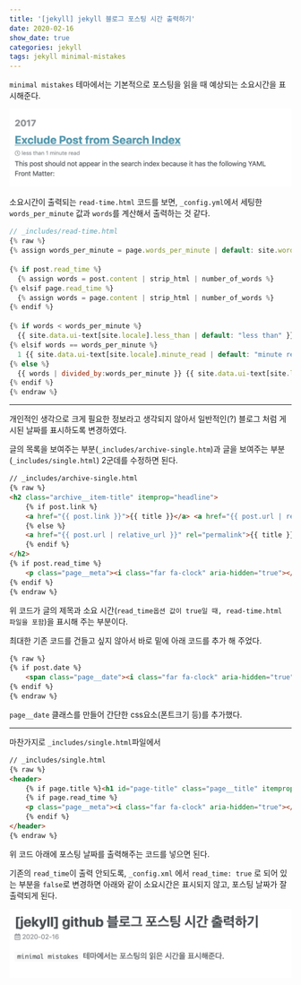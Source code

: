 ```yaml
---
title: '[jekyll] jekyll 블로그 포스팅 시간 출력하기'
date: 2020-02-16
show_date: true
categories: jekyll
tags: jekyll minimal-mistakes
---
```


`minimal mistakes` 테마에서는 기본적으로 포스팅을 읽을 때 예상되는 소요시간을 표시해준다.

![github_블로그_포스팅_시간_출력하기_01.png](/assets/img/blog_postdate_01.png)

소요시간이 출력되는 `read-time.html` 코드를 보면, `_config.yml`에서 세팅한 `words_per_minute` 값과 `words`를 계산해서 출력하는 것 같다.

``` javascript
// _includes/read-time.html
{% raw %}
{% assign words_per_minute = page.words_per_minute | default: site.words_per_minute | default: 200 %}

{% if post.read_time %}
  {% assign words = post.content | strip_html | number_of_words %}
{% elsif page.read_time %}
  {% assign words = page.content | strip_html | number_of_words %}
{% endif %}

{% if words < words_per_minute %}
  {{ site.data.ui-text[site.locale].less_than | default: "less than" }} 1 {{ site.data.ui-text[site.locale].minute_read | default: "minute read" }}
{% elsif words == words_per_minute %}
  1 {{ site.data.ui-text[site.locale].minute_read | default: "minute read" }}
{% else %}
  {{ words | divided_by:words_per_minute }} {{ site.data.ui-text[site.locale].minute_read | default: "minute read" }}
{% endif %}
{% endraw %}
```

---
개인적인 생각으로 크게 필요한 정보라고 생각되지 않아서 일반적인(?) 블로그 처럼 게시된 날짜를 표시하도록 변경하였다.

글의 목록을 보여주는 부분(`_includes/archive-single.htm`)과 글을 보여주는 부분(`_includes/single.html`) 2군데를 수정하면 된다.

``` html
// _includes/archive-single.html 
{% raw %}
<h2 class="archive__item-title" itemprop="headline">      
    {% if post.link %}
    <a href="{{ post.link }}">{{ title }}</a> <a href="{{ post.url | relative_url }}" rel="permalink"><i class="fas fa-link" aria-hidden="true" title="permalink"></i><span class="sr-only">Permalink</span></a>
    {% else %}
    <a href="{{ post.url | relative_url }}" rel="permalink">{{ title }}</a>
    {% endif %}
</h2>
{% if post.read_time %}
    <p class="page__meta"><i class="far fa-clock" aria-hidden="true"></i> {% include read-time.html %}</p>
{% endif %}
{% endraw %}
```
위 코드가 글의 제목과 소요 시간(`read_time옵션 값이 true일 때, read-time.html 파일을 포함`)을 표시해 주는 부분이다.

최대한 기존 코드를 건들고 싶지 않아서 바로 밑에 아래 코드를 추가 해 주었다.
``` html
{% raw %}
{% if post.date %}
    <span class="page__date"><i class="far fa-clock" aria-hidden="true"></i>{{ post.date | date: "%Y-%M-%d" }}</span>
{% endif %}
{% endraw %}
```
`page__date` 클래스를 만들어 간단한 css요소(폰트크기 등)를 추가했다.

---

마찬가지로 `_includes/single.html`파일에서
``` html
// _includes/single.html
{% raw %}
<header>
    {% if page.title %}<h1 id="page-title" class="page__title" itemprop="headline">{{ page.title | markdownify | remove: "<p>" | remove: "</p>" }}</h1>{% endif %}
    {% if page.read_time %}
    <p class="page__meta"><i class="far fa-clock" aria-hidden="true"></i> {% include read-time.html %}</p>
    {% endif %}
</header>
{% endraw %}
```
위 코드 아래에 포스팅 날짜를 출력해주는 코드를 넣으면 된다.

기존의 `read_time`이 출력 안되도록, `_config.xml` 에서 `read_time: true` 로 되어 있는 부분을 `false`로 변경하면 아래와 같이 소요시간은 표시되지 않고, 포스팅 날짜가 잘 출력되게 된다.

![github_블로그_포스팅_시간_출력하기_02.png](/assets/img/blog_postdate_02.png)
